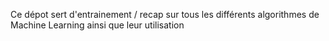 Ce dépot sert d'entrainement / recap sur tous les différents algorithmes de Machine Learning ainsi que leur utilisation
